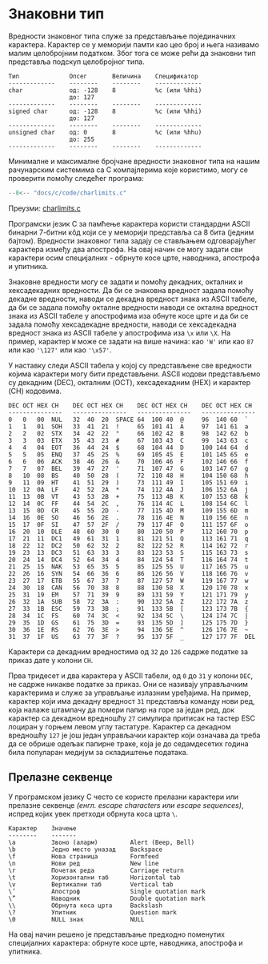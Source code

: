 # Знаковни тип

Вредности знаковног типа служе за представљање појединачних карактера. Карактер
се у меморији памти као цео број и њега називамо малим целобројним податком.
Због тога се може рећи да знаковни тип представља подскуп целобројног типа.

```text
Tип              Опсег       Величина    Спецификатор
-------------    --------    --------    -------------
char             од: -128    8           %c (или %hhi)
                 до: 127
-------------    --------    --------    -------------
signed char      од: -128    8           %c (или %hhi)
                 до: 127
-------------    --------    --------    -------------
unsigned char    од: 0       8           %c (или %hhu)
                 до: 255
-------------    --------    --------    -------------
```

Минималне и максималне бројчане вредности знаковног типа на нашим рачунарским
системима са C компајлерима које користимо, могу се проверити помоћу следећег
програма:

```c
--8<-- "docs/c/code/charlimits.c"
```

Преузми: [charlimits.c](code/charlimits.c)

Програмски језик C за памћење карактера користи стандардни ASCII бинарни
7-битни кôд који се у меморији представља са 8 бита (једним бајтом). Вредности
знаковног типа задају се стављањем одговарајућег карактера између два
апострофа. На овај начин се могу задати сви карактери осим специјалних -
обрнуте косе црте, наводника, апострофа и упитника.

Знаковне вредности могу се задати и помоћу декадних, окталних и хексадекадних
вредности. Да би се знаковна вредност задала помоћу декадне вредности, наводи
се декадна вредност знака из ASCII табеле, да би се задала помоћу окталне
вредности наводи се октална вредност знака из ASCII табеле у апострофима иза
обнуте косе црте и да би се задала помоћу хексадекадне вредности, наводи се
хексадекадна вредност знака из ASCII табеле у апострофима иза `\x` или `\X`. На
пример, карактер `W` може се задати на више начина: као `'W'` или као `87` или
као `'\127'` или као `'\x57'`.

У наставку следи ASCII табела у којој су представљене све вредности којима
карактери могу бити представљени. ASCII кодови представљемо су декадним
(DEC), окталним (OCT), хексадекадним (HEX) и карактер (CH) кодовима.

```text
DEC OCT HEX CH    DEC OCT HEX CH    DEC OCT HEX CH    DEC OCT HEX CH
---------------   ---------------   ---------------   ---------------
0   0   00  NUL   32  40  20  SPACE 64  100 40  @     96  140 60  `
1   1   01  SOH   33  41  21  !     65  101 41  A     97  141 61  a
2   2   02  STX   34  42  22  "     66  102 42  B     98  142 62  b
3   3   03  ETX   35  43  23  #     67  103 43  C     99  143 63  c
4   4   04  EOT   36  44  24  $     68  104 44  D     100 144 64  d
5   5   05  ENQ   37  45  25  %     69  105 45  E     101 145 65  e
6   6   06  ACK   38  46  26  &     70  106 46  F     102 146 66  f
7   7   07  BEL   39  47  27  '     71  107 47  G     103 147 67  g
8   10  08  BS    40  50  28  (     72  110 48  H     104 150 68  h
9   11  09  HT    41  51  29  )     73  111 49  I     105 151 69  i
10  12  0A  LF    42  52  2A  *     74  112 4A  J     106 152 6A  j
11  13  0B  VT    43  53  2B  +     75  113 4B  K     107 153 6B  k
12  14  0C  FF    44  54  2C  ,     76  114 4C  L     108 154 6C  l
13  15  0D  CR    45  55  2D  -     77  115 4D  M     109 155 6D  m
14  16  0E  SO    46  56  2E  .     78  116 4E  N     110 156 6E  n
15  17  0F  SI    47  57  2F  /     79  117 4F  O     111 157 6F  o
16  20  10  DLE   48  60  30  0     80  120 50  P     112 160 70  p
17  21  11  DC1   49  61  31  1     81  121 51  Q     113 161 71  q
18  22  12  DC2   50  62  32  2     82  122 52  R     114 162 72  r
19  23  13  DC3   51  63  33  3     83  123 53  S     115 163 73  s
20  24  14  DC4   52  64  34  4     84  124 54  T     116 164 74  t
21  25  15  NAK   53  65  35  5     85  125 55  U     117 165 75  u
22  26  16  SYN   54  66  36  6     86  126 56  V     118 166 76  v
23  27  17  ETB   55  67  37  7     87  127 57  W     119 167 77  w
24  30  18  CAN   56  70  38  8     88  130 58  X     120 170 78  x
25  31  19  EM    57  71  39  9     89  131 59  Y     121 171 79  y
26  32  1A  SUB   58  72  3A  :     90  132 5A  Z     122 172 7A  z
27  33  1B  ESC   59  73  3B  ;     91  133 5B  [     123 173 7B  {
28  34  1C  FS    60  74  3C  <     92  134 5C  \     124 174 7C  |
29  35  1D  GS    61  75  3D  =     93  135 5D  ]     125 175 7D  }
30  36  1E  RS    62  76  3E  >     94  136 5E  ^     126 176 7E  ~
31  37  1F  US    63  77  3F  ?     95  137 5F  _     127 177 7F  DEL
```

Карактери са декадним вредностима од `32` до `126` садрже податке за приказ
дате у колони `CH`.

Прва тридесет и два карактера у ASCII табели, од `0` до `31` у колони `DEC`, не
садрже никакве податке за приказ. Они се називају управљачким карактерима и
служе за управљање излазним уређајима. На пример, карактер који има декадну
вредност `31` представља команду нови ред, која налаже штампачу да помери папир
на горе за један ред, док карактер са декадном вредношћу `27` симулира притисак
на тастер ESC лоциран у горњем левом углу тастатуре. Карактер са декадном
вредношћу `127` је још један управљачки карактер који означава да треба да се
обрише одељак папирне траке, која је до седамдесетих година била популаран
медијум за складиштење података.

## Прелазне секвенце

У програмском језику C често се користе прелазни карактери или прелазне
секвенце *(енгл. escape characters или escape sequences)*, испред којих увек
претходи обрнута коса црта `\`.

```text
Карактер    Значење
--------    -------
\a          Звоно (аларм)         Alert (Beep, Bell)
\b          Једно место уназад    Backspace
\f          Нова страница         Formfeed
\n          Нови ред              New line
\r          Почетак реда          Carriage return
\t          Хоризонтални таб      Horizontal tab
\v          Вертикални таб        Vertical tab
\’          Апостроф              Single quotation mark
\”          Наводник              Double quotation mark
\\          Обрнута коса црта     Backslash
\?          Упитник               Question mark
\0          NULL знак             NULL
```

На овај начин решено је представљање предходно поменутих специјалних карактера:
обрнуте косе црте, наводника, апострофа и упитника.
